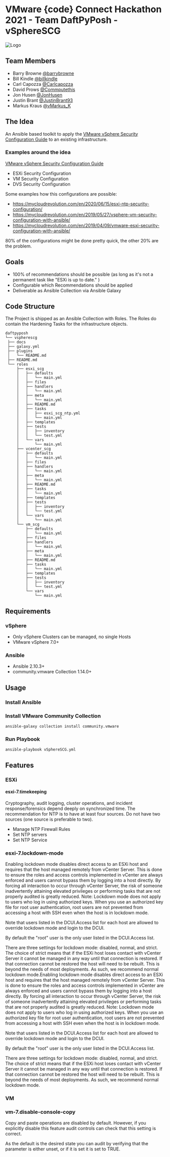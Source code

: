 # VMware {code} Connect Hackathon 2021 - Team DaftPyPosh - vSphereSCG

![Logo](images/logo_1_500x126.png)

## Team Members

- Barry Browne [@barrybrowne](https://twitter.com/barrybrowne)
- Bill Kindle [@billkindle](https://www.linkedin.com/in/billkindle/)
- Carl Capozza [@Carlcapozza](https://twitter.com/Carlcapozza)
- David Prows [@Commputethis](https://twitter.com/commputethis)
- Jon Husen [@JonHusen](https://twitter.com/JonHusen)
- Justin Brant [@JustinBrant93](https://twitter.com/JustinBrant93)
- Markus Kraus [@vMarkus_K](https://twitter.com/vMarkus_K)

## The Idea

An Ansible based toolkit to apply the [VMware vSphere Security Configuration Guide](https://core.vmware.com/vmware-vsphere-security-configuration-guide-7) to an existing infrastructure.

### Examples around the idea

[VMware vSphere Security Configuration Guide](https://core.vmware.com/vmware-vsphere-security-configuration-guide-7)

- ESXi Security Configuration
- VM Security Configuration
- DVS Security Configuration

Some examples how this configurations are possible:

- <https://mycloudrevolution.com/en/2020/06/15/esxi-ntp-security-configuration/>
- <https://mycloudrevolution.com/en/2019/05/27/vsphere-vm-security-configuration-with-ansible/>
- <https://mycloudrevolution.com/en/2019/04/09/vmware-esxi-security-configuration-with-ansible/>
  
80% of the configurations might be done pretty quick, the other 20% are the problem.

## Goals

- 100% of recommendations should be possible (as long as it's not a permanent task like "ESXi is up to date." )
- Configurable which Recommendations should be applied
- Deliverable as Ansible Collection via Ansible Galaxy

## Code Structure

The Project is shipped as an Ansible Collection with Roles. The Roles do contain the Hardening Tasks for the infrastructure objects.

```
daftpyposh
└── vspherescg
 ├── docs
 ├── galaxy.yml
 ├── plugins
 │   └── README.md
 ├── README.md
 └── roles
	 ├── esxi_scg
	 │   ├── defaults
	 │   │   └── main.yml
	 │   ├── files
	 │   ├── handlers
	 │   │   └── main.yml
	 │   ├── meta
	 │   │   └── main.yml
	 │   ├── README.md
	 │   ├── tasks
	 │   │   ├── esxi_scg_ntp.yml
	 │   │   └── main.yml
	 │   ├── templates
	 │   ├── tests
	 │   │   ├── inventory
	 │   │   └── test.yml
	 │   └── vars
	 │       └── main.yml
	 ├── vcenter_scg
	 │   ├── defaults
	 │   │   └── main.yml
	 │   ├── files
	 │   ├── handlers
	 │   │   └── main.yml
	 │   ├── meta
	 │   │   └── main.yml
	 │   ├── README.md
	 │   ├── tasks
	 │   │   └── main.yml
	 │   ├── templates
	 │   ├── tests
	 │   │   ├── inventory
	 │   │   └── test.yml
	 │   └── vars
	 │       └── main.yml
	 └── vm_scg
		 ├── defaults
		 │   └── main.yml
		 ├── files
		 ├── handlers
		 │   └── main.yml
		 ├── meta
		 │   └── main.yml
		 ├── README.md
		 ├── tasks
		 │   └── main.yml
		 ├── templates
		 ├── tests
		 │   ├── inventory
		 │   └── test.yml
		 └── vars
			 └── main.yml
```
## Requirements

### vSphere

- Only vSphere Clusters can be managed, no single Hosts
- VMware vSphere 7.0+

### Ansible

- Ansible 2.10.3+
- community.vmware Collection 1.14.0+
## Usage

### Install Ansible

### Install VMware Community Collection

```ansible-galaxy collection install community.vmware```

### Run Playbook

```ansible-playbook vSphereSCG.yml```

## Features

### ESXi

#### esxi-7.timekeeping

Cryptography, audit logging, cluster operations, and incident response/forensics depend deeply on synchronized time. The recommendation for NTP is to have at least four sources. Do not have two sources (one source is preferable to two).

- Manage NTP Firewall Rules
- Set NTP servers
- Set NTP Service

### esxi-7.lockdown-mode

Enabling lockdown mode disables direct access to an ESXi host and requires that the host managed remotely from vCenter Server.  This is done to ensure the roles and access controls implemented in vCenter are always enforced and users cannot bypass them by logging into a host directly.   By forcing all interaction to occur through vCenter Server, the risk of someone inadvertently attaining elevated privileges or performing tasks that are not properly audited is greatly reduced.  Note:  Lockdown mode does not apply to  users who log in using authorized keys. When you use an authorized key file for root user authentication, root users are not prevented from accessing a host with SSH even when the host is in lockdown mode. 

Note that users listed in the DCUI.Access list for each host are allowed to override lockdown mode and login to the DCUI.  

By default the "root" user is the only user listed in the DCUI.Access list.

There are three settings for lockdown mode: disabled, normal, and strict. The choice of strict means that if the ESXi host loses contact with vCenter Server it cannot be managed in any way until that connection is restored. If that connection cannot be restored the host will need to be rebuilt. This is beyond the needs of most deployments. As such, we recommend normal lockdown mode.Enabling lockdown mode disables direct access to an ESXi host and requires that the host managed remotely from vCenter Server.  This is done to ensure the roles and access controls implemented in vCenter are always enforced and users cannot bypass them by logging into a host directly.   By forcing all interaction to occur through vCenter Server, the risk of someone inadvertently attaining elevated privileges or performing tasks that are not properly audited is greatly reduced.  Note:  Lockdown mode does not apply to  users who log in using authorized keys. When you use an authorized key file for root user authentication, root users are not prevented from accessing a host with SSH even when the host is in lockdown mode. 

Note that users listed in the DCUI.Access list for each host are allowed to override lockdown mode and login to the DCUI.  

By default the "root" user is the only user listed in the DCUI.Access list.

There are three settings for lockdown mode: disabled, normal, and strict. The choice of strict means that if the ESXi host loses contact with vCenter Server it cannot be managed in any way until that connection is restored. If that connection cannot be restored the host will need to be rebuilt. This is beyond the needs of most deployments. As such, we recommend normal lockdown mode.

### VM

### vm-7.disable-console-copy

Copy and paste operations are disabled by default. However, if you explicitly disable this feature audit controls can check that this setting is correct.

As the default is the desired state you can audit by verifying that the parameter is either unset, or if it is set it is set to TRUE.
